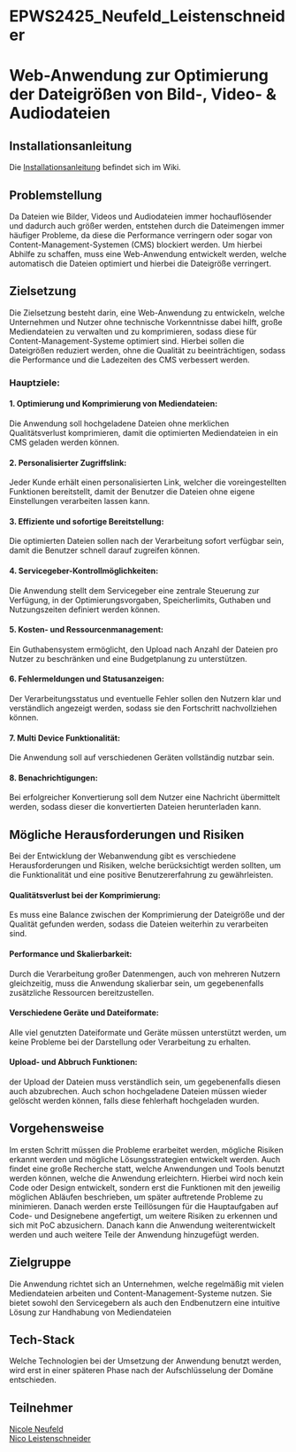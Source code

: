 # EPWS2425_Neufeld_Leistenschneider
<h1>Web-Anwendung zur Optimierung der Dateigrößen von Bild-, Video- & Audiodateien</h1>

<h2>Installationsanleitung</h2>
Die <a href="https://github.com/nicoleneufeld93/EPWS2425_Neufeld_Leistenschneider/wiki/Installationsanleitung" target="_blank">Installationsanleitung</a> befindet sich im Wiki.

<h2>Problemstellung</h2>
Da Dateien wie Bilder, Videos und Audiodateien immer hochauflösender und dadurch auch größer werden, entstehen durch die Dateimengen immer häufiger Probleme, da diese die Performance verringern oder sogar von Content-Management-Systemen (CMS) blockiert werden. Um hierbei Abhilfe zu schaffen, muss eine Web-Anwendung entwickelt werden, welche automatisch die Dateien optimiert und hierbei die Dateigröße verringert.

<h2>Zielsetzung</h2>
Die Zielsetzung besteht darin, eine Web-Anwendung zu entwickeln, welche Unternehmen und Nutzer ohne technische Vorkenntnisse dabei hilft, große Mediendateien zu verwalten und zu komprimieren, sodass diese für Content-Management-Systeme optimiert sind. Hierbei sollen die Dateigrößen reduziert werden, ohne die Qualität zu beeinträchtigen, sodass die Performance und die Ladezeiten des CMS verbessert werden.<br>

<h3>Hauptziele:</h3>
<h4>1.	Optimierung und Komprimierung von Mediendateien:</h4> Die Anwendung soll hochgeladene Dateien ohne merklichen Qualitätsverlust komprimieren, damit die optimierten Mediendateien in ein CMS geladen werden können.
<h4>2.	Personalisierter Zugriffslink:</h4> Jeder Kunde erhält einen personalisierten Link, welcher die voreingestellten Funktionen bereitstellt, damit der Benutzer die Dateien ohne eigene Einstellungen verarbeiten lassen kann.
<h4>3.	Effiziente und sofortige Bereitstellung:</h4> Die optimierten Dateien sollen nach der Verarbeitung sofort verfügbar sein, damit die Benutzer schnell darauf zugreifen können.
<h4>4.	Servicegeber-Kontrollmöglichkeiten:</h4> Die Anwendung stellt dem Servicegeber eine zentrale Steuerung zur Verfügung, in der Optimierungsvorgaben, Speicherlimits, Guthaben und Nutzungszeiten definiert werden können.
<h4>5.	Kosten- und Ressourcenmanagement:</h4>  Ein Guthabensystem ermöglicht, den Upload nach Anzahl der Dateien pro Nutzer zu beschränken und eine Budgetplanung zu unterstützen.
<h4>6.	Fehlermeldungen und Statusanzeigen:</h4> Der Verarbeitungsstatus und eventuelle Fehler sollen den Nutzern klar und verständlich angezeigt werden, sodass sie den Fortschritt nachvollziehen können.
<h4>7.	Multi Device Funktionalität:</h4> Die Anwendung soll auf verschiedenen Geräten vollständig nutzbar sein.
<h4>8.	Benachrichtigungen:</h4> Bei erfolgreicher Konvertierung soll dem Nutzer eine Nachricht übermittelt werden, sodass dieser die konvertierten Dateien herunterladen kann.

<h2>Mögliche Herausforderungen und Risiken</h2>
Bei der Entwicklung der Webanwendung gibt es verschiedene Herausforderungen und Risiken, welche berücksichtigt werden sollten, um die Funktionalität und eine positive Benutzererfahrung zu gewährleisten.
<h4>Qualitätsverlust bei der Komprimierung:</h4> Es muss eine Balance zwischen der Komprimierung der Dateigröße und der Qualität gefunden werden, sodass die Dateien weiterhin zu verarbeiten sind.
<h4>Performance und Skalierbarkeit:</h4>  Durch die Verarbeitung großer Datenmengen, auch von mehreren Nutzern gleichzeitig, muss die Anwendung skalierbar sein, um gegebenenfalls zusätzliche Ressourcen bereitzustellen.
<h4>Verschiedene Geräte und Dateiformate:</h4> Alle viel genutzten Dateiformate und Geräte müssen unterstützt werden, um keine Probleme bei der Darstellung oder Verarbeitung zu erhalten.
<h4>Upload- und Abbruch Funktionen:</h4> der Upload der Dateien muss verständlich sein, um gegebenenfalls diesen auch abzubrechen. Auch schon hochgeladene Dateien müssen wieder gelöscht werden können, falls diese fehlerhaft hochgeladen wurden.

<h2>Vorgehensweise</h2>
Im ersten Schritt müssen die Probleme erarbeitet werden, mögliche Risiken erkannt werden und mögliche Lösungsstrategien entwickelt werden. Auch findet eine große Recherche statt, welche Anwendungen und Tools benutzt werden können, welche die Anwendung erleichtern.  Hierbei wird noch kein Code oder Design entwickelt, sondern erst die Funktionen mit den jeweilig möglichen Abläufen beschrieben, um später auftretende Probleme zu minimieren.
Danach werden erste Teillösungen für die Hauptaufgaben auf Code- und Designebene angefertigt, um weitere Risiken zu erkennen und sich mit PoC abzusichern. Danach kann die Anwendung weiterentwickelt werden und auch weitere Teile der Anwendung hinzugefügt werden. 

<h2>Zielgruppe</h2>
Die Anwendung richtet sich an Unternehmen, welche regelmäßig mit vielen Mediendateien arbeiten und Content-Management-Systeme nutzen. Sie bietet sowohl den Servicegebern als auch den Endbenutzern eine intuitive Lösung zur Handhabung von Mediendateien

<h2>Tech-Stack</h2>
Welche Technologien bei der Umsetzung der Anwendung benutzt werden, wird erst in einer späteren Phase nach der Aufschlüsselung der Domäne entschieden.

<h2>Teilnehmer</h2>
<a href="https://github.com/nicoleneufeld93" target="_blank">Nicole Neufeld</a><br>
<a href="https://github.com/nleisten" target="_blank">Nico Leistenschneider</a>

